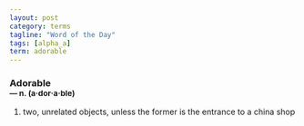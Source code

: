 ```yaml
---
layout: post
category: terms
tagline: "Word of the Day"
tags: [alpha_a]
term: adorable
---
```


<h3>Adorable<br/> <small>&mdash; n. (a<span>&middot;</span>dor<span>&middot;</span>a<span>&middot;</span>ble)</small></h3>
<p><ol><li>two, unrelated objects, unless the former is the entrance to a china shop</li>
</ol></p>
